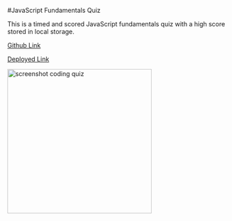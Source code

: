 #JavaScript Fundamentals Quiz

This is a timed and scored JavaScript fundamentals quiz with a high score stored in local storage.

[Github Link](https://github.com/frieskevin/timed-javascript-quiz)

[Deployed Link](https://frieskevin.github.io/timed-javascript-quiz/)

<img width="325" alt="screenshot coding quiz" src="https://user-images.githubusercontent.com/108202153/184072238-46f90ffb-ff1b-4a28-897b-2cd4117089ec.png">
